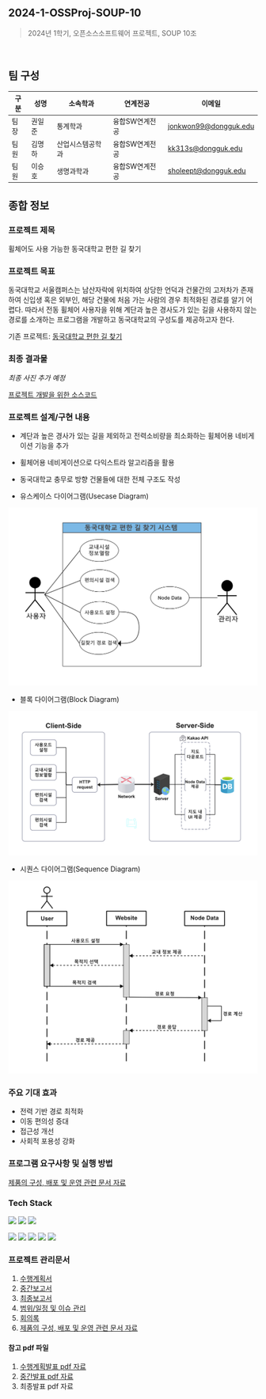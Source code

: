 ## 2024-1-OSSProj-SOUP-10  
> 2024년 1학기, 오픈소스소프트웨어 프로젝트, SOUP 10조  

<br />  

## 팀 구성  

구분 | 성명 | 소속학과 | 연계전공 | 이메일
------|-------|-------|-------|-------
팀장 | 권일준 | 통계학과 | 융합SW연계전공 | jonkwon99@dongguk.edu         
팀원 | 김명하 | 산업시스템공학과 | 융합SW연계전공 | kk313s@dongguk.edu        
팀원 | 이승호 | 생명과학과 | 융합SW연계전공 | sholeept@dongguk.edu   

## 종합 정보  
### 프로젝트 제목  
휠체어도 사용 가능한 동국대학교 편한 길 찾기  

### 프로젝트 목표
동국대학교 서울캠퍼스는 남산자락에 위치하여 상당한 언덕과 건물간의 고저차가 존재하여 신입생 혹은 외부인, 해당 건물에 처음 가는 사람의 경우 최적화된 경로를 알기 어렵다. 따라서 전동 휠체어 사용자을 위해 계단과 높은 경사도가 있는 길을 사용하지 않는 경로를 소개하는 프로그램을 개발하고 동국대학교의 구성도를 제공하고자 한다.  

기존 프로젝트: [동국대학교 편한 길 찾기](https://github.com/CSID-DGU/2023-2-OSSP1-Entity-5)  

### 최종 결과물
 *최종 사진 추가 예정*

 [프로젝트 개발을 위한 소스코드]()

### 프로젝트 설계/구현 내용
* 계단과 높은 경사가 있는 길을 제외하고 전력소비량을 최소화하는 휠체어용 네비게이션 기능을 추가  
* 휠체어용 네비게이션으로 다익스트라 알고리즘을 활용  
* 동국대학교 충무로 방향 건물들에 대한 전체 구조도 작성  

* 유스케이스 다이어그램(Usecase Diagram)  
<img width="550" alt="image" src="https://github.com/CSID-DGU/2024-1-OSSProj-SOUP-10/blob/main/Doc/ReferenceImages/usecase_finalreport.jpg">  

* 블록 다이어그램(Block Diagram)
<img width="550" alt="image" src="https://github.com/CSID-DGU/2024-1-OSSProj-SOUP-10/blob/main/Doc/ReferenceImages/block_finalreport.jpg">  

* 시퀀스 다이어그램(Sequence Diagram) 
<img width="550" alt="image" src="https://github.com/CSID-DGU/2024-1-OSSProj-SOUP-10/blob/main/Doc/ReferenceImages/sequence.jpg">  

### 주요 기대 효과
* 전력 기반 경로 최적화  
* 이동 편의성 증대   
* 접근성 개선  
* 사회적 포용성 강화  

### 프로그램 요구사항 및 실행 방법

[제품의 구성, 배포 및 운영 관련 문서 자료](https://github.com/CSID-DGU/2024-1-OSSProj-SOUP-10/blob/main/Doc/4_3_OSSProj_10_SOUP_%EC%A0%9C%ED%92%88%EA%B5%AC%EC%84%B1%EB%B0%B0%ED%8F%AC%EC%9A%B4%EC%98%81%EC%9E%90%EB%A3%8C.md)

### Tech Stack
<img src="https://img.shields.io/badge/Intellij-000000?style=flat-square&logo=intellijidea&logoColor=white"/> <img src="https://img.shields.io/badge/Git-F05032?style=flat-square&logo=git&logoColor=white"/> <img src="https://img.shields.io/badge/GitHub-181717?style=flat-square&logo=GitHub&logoColor=white"/>

<img src="https://img.shields.io/badge/React-61DAFB?style=flat-square&logo=React&logoColor=black"/> <img src="https://img.shields.io/badge/HTML5-E34F26?style=flat-square&logo=html5&logoColor=white"/> <img src="https://img.shields.io/badge/CSS3-1572B6?style=flat-square&logo=css3&logoColor=white"/> <img src="https://img.shields.io/badge/JavaScript-F7DF1E?style=flat-square&logo=javascript&logoColor=black"/> <img src="https://img.shields.io/badge/Spring-6DB33F?style=flat-square&logo=Spring&logoColor=white"/>

### 프로젝트 관리문서
1. [수행계획서](https://github.com/CSID-DGU/2024-1-OSSProj-SOUP-10/blob/main/Doc/1_1_OSSProj_10_SOUP_%EC%88%98%ED%96%89%EA%B3%84%ED%9A%8D%EC%84%9C.md)
2. [중간보고서](https://github.com/CSID-DGU/2024-1-OSSProj-SOUP-10/blob/main/Doc/2_1_OSSProj_10_SOUP_%EC%A4%91%EA%B0%84%EB%B3%B4%EA%B3%A0%EC%84%9C.md)
3. [최종보고서](https://github.com/CSID-DGU/2024-1-OSSProj-SOUP-10/blob/main/Doc/3_1_OSSProj_10_SOUP_%EC%B5%9C%EC%A2%85%EB%B3%B4%EA%B3%A0%EC%84%9C.md)
4. [범위/일정 및 이슈 관리](https://github.com/CSID-DGU/2024-1-OSSProj-SOUP-10/blob/main/Doc/4_1_OSSProj_10_SOUP_%EB%B2%94%EC%9C%84_%EC%9D%BC%EC%A0%95_%EC%9D%B4%EC%8A%88%EA%B4%80%EB%A6%AC.md)
5. [회의록](https://github.com/CSID-DGU/2024-1-OSSProj-SOUP-10/blob/main/Doc/4_2_OSSProj_10_SOUP_%ED%9A%8C%EC%9D%98%EB%A1%9D.md)
6. [제품의 구성, 배포 및 운영 관련 문서 자료](https://github.com/CSID-DGU/2024-1-OSSProj-SOUP-10/blob/main/Doc/4_3_OSSProj_10_SOUP_%EC%A0%9C%ED%92%88%EA%B5%AC%EC%84%B1%EB%B0%B0%ED%8F%AC%EC%9A%B4%EC%98%81%EC%9E%90%EB%A3%8C.md)

#### 참고 pdf 파일
1. [수행계획발표 pdf 자료](https://github.com/CSID-DGU/2024-1-OSSProj-SOUP-10/blob/main/Doc/1_3_OSSProj_10_SOUP_%EC%88%98%ED%96%89%EA%B3%84%ED%9A%8D%EB%B0%9C%ED%91%9C%EC%9E%90%EB%A3%8C.pdf)  
2. [중간발표 pdf 자료](https://github.com/CSID-DGU/2024-1-OSSProj-SOUP-10/blob/main/Doc/2_3_OSSProj_10_SOUP_%EC%A4%91%EA%B0%84%EB%B0%9C%ED%91%9C%EC%9E%90%EB%A3%8C.pdf)  
3. 최종발표 pdf 자료  
